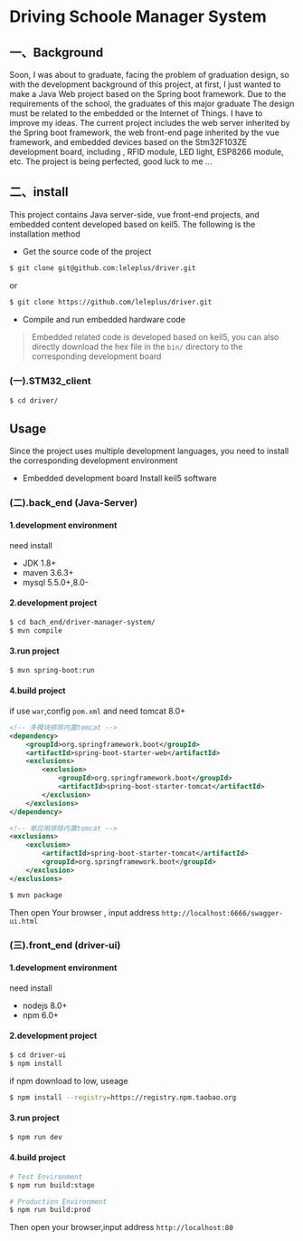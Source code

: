 # Driving Schoole Manager System

## 一、Background

  Soon, I was about to graduate, facing the problem of graduation design, so with the development background of this project, at first, I just wanted to make a Java Web project based on the Spring boot framework. Due to the requirements of the school, the graduates of this major graduate The design must be related to the embedded or the Internet of Things. I have to improve my ideas. The current project includes the web server inherited by the Spring boot framework, the web front-end page inherited by the vue framework, and embedded devices based on the Stm32F103ZE development board, including , RFID module, LED light, ESP8266 module, etc. The project is being perfected, good luck to me ...


## 二、install
This project contains Java server-side, vue front-end projects, and embedded content developed based on keil5. The following is the installation method

* Get the source code of the project
```bash
$ git clone git@github.com:leleplus/driver.git
```
or
```bash
$ git clone https://github.com/leleplus/driver.git
```

* Compile and run embedded hardware code
> Embedded related code is developed based on keil5, you can also directly download the hex file in the `bin/` directory to the corresponding development board

### (一).STM32_client


```bash
$ cd driver/
```

## Usage
Since the project uses multiple development languages, you need to install the corresponding development environment

* Embedded development board
Install keil5 software


### (二).back_end (Java-Server)
#### 1.development environment
need install
* JDK 1.8+
* maven 3.6.3+
* mysql 5.5.0+,8.0-

#### 2.development project
```bash
$ cd bach_end/driver-manager-system/
$ mvn compile
```

#### 3.run project
```bash
$ mvn spring-boot:run
```

#### 4.build project

if use `war`,config `pom.xml` and need tomcat 8.0+
```xml
<!-- 多模块排除内置tomcat -->
<dependency>
	<groupId>org.springframework.boot</groupId>
	<artifactId>spring-boot-starter-web</artifactId>
	<exclusions>
		<exclusion>
			<groupId>org.springframework.boot</groupId>
			<artifactId>spring-boot-starter-tomcat</artifactId>
		</exclusion>
	</exclusions>
</dependency>

<!-- 单应用排除内置tomcat -->
<exclusions>
	<exclusion>
		<artifactId>spring-boot-starter-tomcat</artifactId>
		<groupId>org.springframework.boot</groupId>
	</exclusion>
</exclusions>
```

```bash
$ mvn package
```

Then open Your browser , input address `http://localhost:6666/swagger-ui.html`


### (三).front_end (driver-ui)

#### 1.development environment
need install
* nodejs 8.0+
* npm 6.0+

#### 2.development project
```bash
$ cd driver-ui
$ npm install
```

if npm download to low, useage
```bash
$ npm install --registry=https://registry.npm.taobao.org
```
#### 3.run project
```bash
$ npm run dev
```

#### 4.build project
```bash
# Test Environment
$ npm run build:stage

# Production Environment
$ npm run build:prod
```

Then open your browser,input address `http://localhost:80`

